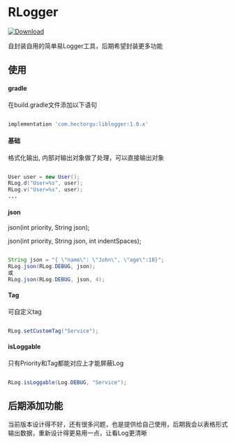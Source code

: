 # RLogger

[![Download][jcenter-svg]][jcenter-link]

自封装自用的简单易Logger工具，后期希望封装更多功能

## 使用

#### gradle

在build.gradle文件添加以下语句

```gradle

implementation 'com.hectorgu:liblogger:1.0.x'

```

#### 基础

格式化输出, 内部对输出对象做了处理，可以直接输出对象

```java

User user = new User();
RLog.d("User=%s", user);
RLog.v("User=%s", user);
...
```

#### json

json(int priority, String json);

json(int priority, String json, int indentSpaces);

```java

String json = "{ \"name\": \"John\", \"age\":18}";
RLog.json(RLog.DEBUG, json);
或
RLog.json(RLog.DEBUG, json, 4);


```

#### Tag

可自定义tag

```java

RLog.setCustomTag("Service");

```

#### isLoggable

只有Priority和Tag都能对应上才能屏蔽Log

```java

RLog.isLoggable(Log.DEBUG, "Service");

```

## 后期添加功能

当前版本设计得不好，还有很多问题，也是提供给自己使用，后期我会以表格形式输出数据，重新设计得更易用一点，让看Log更清晰

[jcenter-svg]: https://api.bintray.com/packages/hectorgu/maven/liblogger/images/download.svg?version=1.0.3
[jcenter-link]: https://bintray.com/hectorgu/maven/liblogger/1.0.3/link
